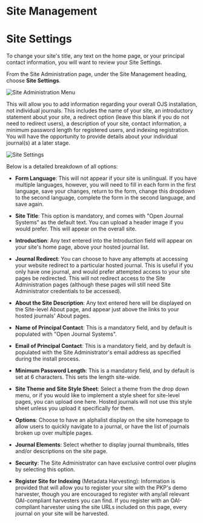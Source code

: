 # Site Management


# Site Settings

To change your site's title, any text on the home page, or your principal contact information, you will want to review your Site Settings.

From the Site Administration page, under the Site Management heading, choose **Site Settings**.




![Site Administration Menu](images/chapter4/site_admin.png)

This will allow you to add information regarding your overall OJS installation, not individual journals. This includes the name of your site, an introductory statement about your site, a redirect option (leave this blank if you do not need to redirect users), a description of your site, contact information, a minimum password length for registered users, and indexing registration. You will have the opportunity to provide details about your individual journal(s) at a later stage.




![Site Settings](images/chapter4/sa_site_settings.png)


Below is a detailed breakdown of all options:

* **Form Language**: This will not appear if your site is unilingual. If you have multiple languages, however, you will need to fill in each form in the first language, save your changes, return to the form, change this dropdown to the second language, complete the form in the second language, and save again.

* **Site Title**: This option is mandatory, and comes with "Open Journal Systems" as the default text. You can upload a header image if you would prefer. This will appear on the overall site.

* **Introduction**: Any text entered into the Introduction field will appear on your site's home page, above your hosted journal list.

* **Journal Redirect**: You can choose to have any attempts at accessing your website redirect to a particular hosted journal. This is useful if you only have one journal, and would prefer attempted access to your site pages be redirected. This will not redirect access to the Site Administration pages (although these pages will still need Site Administrator credentials to be accessed).

* **About the Site Description**: Any text entered here will be displayed on the Site-level About page, and appear just above the links to your hosted journals' About pages.

* **Name of Principal Contact**: This is a mandatory field, and by default is populated with "Open Journal Systems".

* **Email of Principal Contact**: This is a mandatory field, and by default is populated with the Site Administrator's email address as specified during the install process.

* **Minimum Password Length**: This is a mandatory field, and by default is set at 6 characters. This sets the length site-wide.

* **Site Theme and Site Style Sheet**: Select a theme from the drop down menu, or if you would like to implement a style sheet for site-level pages, you can upload one here. Hosted journals will not use this style sheet unless you upload it specifically for them.

* **Options**: Choose to have an alphalist display on the site homepage to allow users to quickly navigate to a journal, or have the list of journals broken up over multiple pages.

* **Journal Elements**: Select whether to display journal thumbnails, titles and/or descriptions on the site page.

* **Security**: The Site Administrator can have exclusive control over plugins by selecting this option.

* **Register Site for Indexing** (Metadata Harvesting): Information is provided that will allow you to register your site with the PKP's demo harvester, though you are encouraged to register with any/all relevant OAI-compliant harvesters you can find. If you register with an OAI-compliant harvester using the site URLs included on this page, every journal on your site will be harvested.








